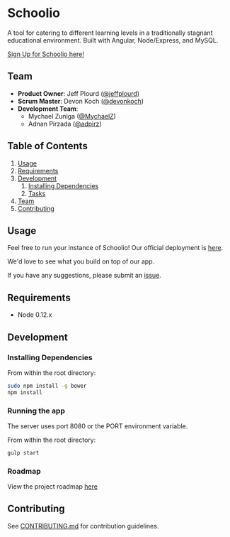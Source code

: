 # Schoolio

A tool for catering to different learning levels in a traditionally stagnant educational environment.  Built with Angular, Node/Express, and MySQL.

[Sign Up for Schoolio here!](http://www.schoolio.xyz/#/signup)

## Team

  - __Product Owner__: Jeff Plourd ([@jeffplourd](https://github.com/jeffplourd))
  - __Scrum Master__: Devon Koch ([@devonkoch](https://github.com/devonkoch))
  - __Development Team__:
    - Mychael Zuniga ([@MychaelZ](https://github.com/MychaelZ))
    - Adnan Pirzada ([@adpirz](https://github.com/adpirz))

## Table of Contents

1. [Usage](#Usage)
1. [Requirements](#requirements)
1. [Development](#development)
    1. [Installing Dependencies](#installing-dependencies)
    1. [Tasks](#tasks)
1. [Team](#team)
1. [Contributing](#contributing)

## Usage

Feel free to run your instance of Schoolio! Our official deployment is [here](http://www.schoolio.xyz/).

We'd love to see what you build on top of our app.

If you have any suggestions, please submit an [issue](https://github.com/invincible-elevator/sumo-chicken/issues).

## Requirements

- Node 0.12.x

## Development

### Installing Dependencies

From within the root directory:

```sh
sudo npm install -g bower
npm install
```

### Running the app

The server uses port 8080 or the PORT environment variable.

From within the root directory:

```sh
gulp start
```

### Roadmap

View the project roadmap [here](https://waffle.io/CatatonicWonton/CatatonicWonton/)


## Contributing

See [CONTRIBUTING.md](CONTRIBUTING.md) for contribution guidelines.
